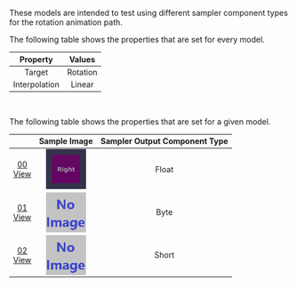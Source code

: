 These models are intended to test using different sampler component types for the rotation animation path.  

The following table shows the properties that are set for every model.  

| Property | **Values** |
| :---: | :---: |
| Target | Rotation |
| Interpolation | Linear |


<br>

The following table shows the properties that are set for a given model.  

|   | Sample Image | Sampler Output Component Type |
| :---: | :---: | :---: |
| [00](Animation_SamplerType_00.gltf)<br>[View](https://bghgary.github.io/glTF-Assets-Viewer/?type=Positive&folder=23&model=0) | [<img src="Figures/Thumbnails/Animation_SamplerType_00.gif" align="middle">](Figures/SampleImages/Animation_SamplerType_00.gif) | Float |
| [01](Animation_SamplerType_01.gltf)<br>[View](https://bghgary.github.io/glTF-Assets-Viewer/?type=Positive&folder=23&model=1) | [<img src="Figures/Thumbnails/Animation_SamplerType_01.gif" align="middle">](Figures/SampleImages/Animation_SamplerType_01.gif) | Byte |
| [02](Animation_SamplerType_02.gltf)<br>[View](https://bghgary.github.io/glTF-Assets-Viewer/?type=Positive&folder=23&model=2) | [<img src="Figures/Thumbnails/Animation_SamplerType_02.gif" align="middle">](Figures/SampleImages/Animation_SamplerType_02.gif) | Short |
 

